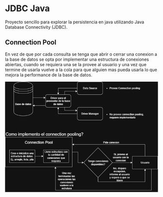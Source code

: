 # JDBC Java
Proyecto sencillo para explorar la persistencia en java utilizando Java Database Connectivity (JDBC).

## Connection Pool
En vez de que por cada consulta se tenga que abrir o cerrar una conexion a la base de datos se opta por implementar una estructura de conexiones abiertas, cuando se requiera una se la provee al usuario y una vez que termine de usarla vuelve a la cola para que alguien mas pueda usarla lo que mejora la performance de la base de datos.

![alt text][logo]

[logo]: https://github.com/Guicep/java-jdbc/raw/main/md/connectionpool.png "connectionpool"
